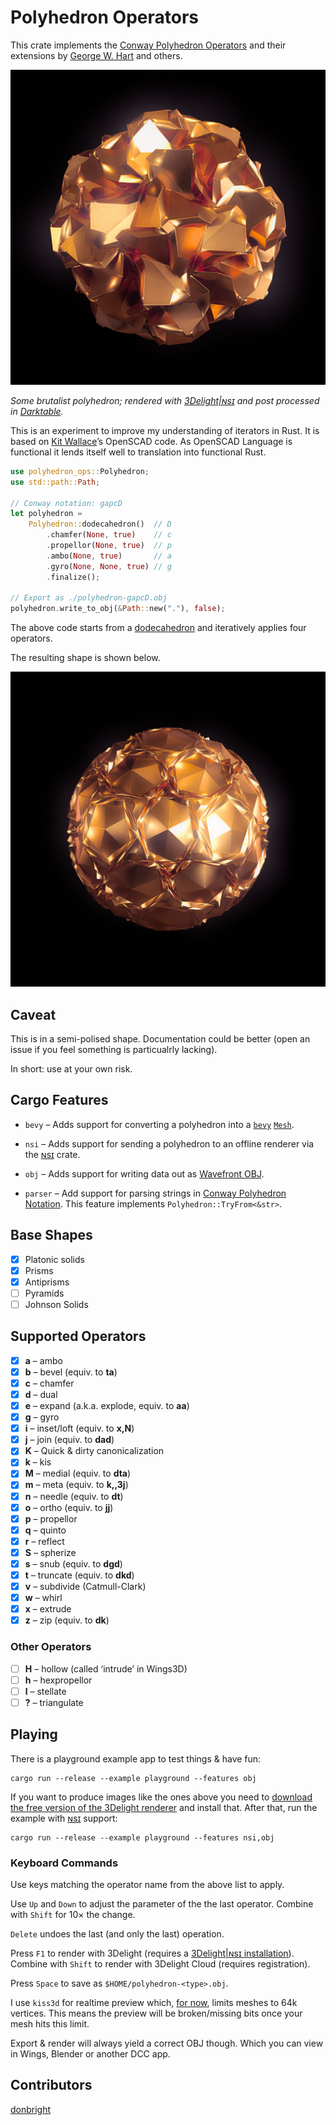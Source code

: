 # Polyhedron Operators

This crate implements the [Conway Polyhedron
Operators](http://en.wikipedia.org/wiki/Conway_polyhedron_notation)
and their extensions by [George W. Hart](http://www.georgehart.com/)
and others.

![Some brutalist Polyhedron, rendered with 3Delight|ɴsɪ](polyhedron.jpg)

*Some brutalist polyhedron; rendered with
[3Delight|ɴsɪ](https://www.3delight.com) and post processed in
[Darktable](https://www.darktable.org/).*

This is an experiment to improve my understanding of iterators in Rust.
It is based on [Kit Wallace](http://kitwallace.tumblr.com/tagged/conway)’s
OpenSCAD code. As OpenSCAD Language is functional it lends itself well to
translation into functional Rust.

```rust
use polyhedron_ops::Polyhedron;
use std::path::Path;

// Conway notation: gapcD
let polyhedron =
    Polyhedron::dodecahedron()  // D
        .chamfer(None, true)    // c
        .propellor(None, true)  // p
        .ambo(None, true)       // a
        .gyro(None, None, true) // g
        .finalize();

// Export as ./polyhedron-gapcD.obj
polyhedron.write_to_obj(&Path::new("."), false);
```

The above code starts from a
[dodecahedron](https://en.wikipedia.org/wiki/Dodecahedron) and
iteratively applies four operators.

The resulting shape is shown below.

![A polyhedron](gapcD.jpg)

## Caveat

This is in a semi-polised shape. Documentation could be better (open an issue
if you feel something is particualrly lacking).

In short: use at your own risk.

## Cargo Features

* `bevy` – Adds support for converting a polyhedron into a
  [`bevy`](https://bevyengine.org/)
  [`Mesh`](https://docs.rs/bevy/latest/bevy/render/mesh/struct.Mesh.html).

* `nsi`  – Adds support for sending a polyhedron to an offline renderer
  via the [ɴsɪ](https://crates.io/crates/nsi/) crate.

* `obj`  – Adds support for writing data out as
  [Wavefront OBJ](https://en.wikipedia.org/wiki/Wavefront_.obj_file).

* `parser` – Add support for parsing strings in
  [Conway Polyhedron Notation](https://en.wikipedia.org/wiki/Conway_polyhedron_notation).
  This feature implements `Polyhedron::TryFrom<&str>`.

## Base Shapes

* [x] Platonic solids
* [x] Prisms
* [x] Antiprisms
* [ ] Pyramids
* [ ] Johnson Solids

## Supported Operators

* [x] **a** – ambo
* [x] **b** – bevel (equiv. to **ta**)
* [x] **c** – chamfer
* [x] **d** – dual
* [x] **e** – expand (a.k.a. explode, equiv. to **aa**)
* [x] **g** – gyro
* [x] **i** – inset/loft (equiv. to **x,N**)
* [x] **j** – join (equiv. to **dad**)
* [x] **K** – Quick & dirty canonicalization
* [x] **k** – kis
* [x] **M** – medial (equiv. to **dta**)
* [x] **m** – meta (equiv. to **k,,3j**)
* [x] **n** – needle (equiv. to **dt**)
* [x] **o** – ortho (equiv. to **jj**)
* [x] **p** – propellor
* [x] **q** – quinto
* [x] **r** – reflect
* [x] **S** – spherize
* [x] **s** – snub (equiv. to **dgd**)
* [x] **t** – truncate (equiv. to **dkd**)
* [x] **v** – subdivide (Catmull-Clark)
* [x] **w** – whirl
* [x] **x** – extrude
* [x] **z** – zip (equiv. to **dk**)

### Other Operators

* [ ] **H** – hollow (called ‘intrude’ in Wings3D)
* [ ] **h** – hexpropellor
* [ ] **l** – stellate
* [ ] **?** – triangulate

## Playing

There is a playground example app to test things & have fun:

```text
cargo run --release --example playground --features obj
```

If you want to produce images like the ones above you need to
[download the free version of the 3Delight renderer](https://www.3delight.com/download)
and install that. After that, run the example with
[ɴsɪ](https://crates.io/crates/nsi/) support:

```text
cargo run --release --example playground --features nsi,obj
```

### Keyboard Commands

Use keys matching the operator name from the above list to apply.

Use `Up` and `Down` to adjust the parameter of the the last operator.
Combine with `Shift` for 10× the change.

`Delete` undoes the last (and only the last) operation.

Press `F1` to render with 3Delight (requires a [3Delight|ɴsɪ
installation](https://www.3delight.com/download)).
Combine with `Shift` to render with 3Delight Cloud (requires registration).

Press `Space` to save as `$HOME/polyhedron-<type>.obj`.

I use `kiss3d` for realtime preview which, [for now](https://github.com/sebcrozet/kiss3d/issues/263),
limits meshes to 64k vertices. This means the preview will be broken/missing bits
once your mesh hits this limit.

Export & render will always yield a correct OBJ though. Which you can
view in Wings, Blender or another DCC app.

## Contributors

[donbright](https://github.com/donbright)